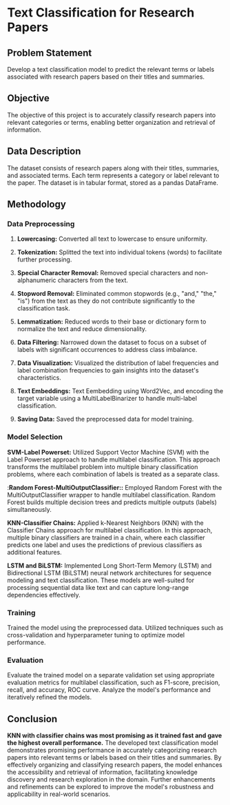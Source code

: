 # Text Classification for Research Papers

## Problem Statement
Develop a text classification model to predict the relevant terms or labels associated with research papers based on their titles and summaries.

## Objective
The objective of this project is to accurately classify research papers into relevant categories or terms, enabling better organization and retrieval of information.

## Data Description
The dataset consists of research papers along with their titles, summaries, and associated terms. Each term represents a category or label relevant to the paper. The dataset is in tabular format, stored as a pandas DataFrame.

## Methodology
### Data Preprocessing
1. **Lowercasing:** Converted all text to lowercase to ensure uniformity.

2. **Tokenization:** Splitted the text into individual tokens (words) to facilitate further processing.

3. **Special Character Removal:** Removed special characters and non-alphanumeric characters from the text.

4. **Stopword Removal:** Eliminated common stopwords (e.g., "and," "the," "is") from the text as they do not contribute significantly to the classification task.

5. **Lemmatization:** Reduced words to their base or dictionary form to normalize the text and reduce dimensionality.

6. **Data Filtering:** Narrowed down the dataset to focus on a subset of labels with significant occurrences to address class imbalance.

7. **Data Visualization:** Visualized the distribution of label frequencies and label combination frequencies to gain insights into the dataset's characteristics.
   
8. **Text Embeddings:**  Text Eembedding using Word2Vec, and encoding the target variable using a MultiLabelBinarizer to handle multi-label classification.

9. **Saving Data:** Saved the preprocessed data for model training.
 
### Model Selection

**SVM-Label Powerset:** Utilized Support Vector Machine (SVM) with the Label Powerset approach to handle multilabel classification. This approach transforms the multilabel problem into multiple binary classification problems, where each combination of labels is treated as a separate class.

:**Random Forest-MultiOutputClassifier::** Employed Random Forest with the MultiOutputClassifier wrapper to handle multilabel classification. Random Forest builds multiple decision trees and predicts multiple outputs (labels) simultaneously.

**KNN-Classifier Chains:** Applied k-Nearest Neighbors (KNN) with the Classifier Chains approach for multilabel classification. In this approach, multiple binary classifiers are trained in a chain, where each classifier predicts one label and uses the predictions of previous classifiers as additional features.

**LSTM and BiLSTM:** Implemented Long Short-Term Memory (LSTM) and Bidirectional LSTM (BiLSTM) neural network architectures for sequence modeling and text classification. These models are well-suited for processing sequential data like text and can capture long-range dependencies effectively.

### Training
Trained the model using the preprocessed data. Utilized techniques such as cross-validation and hyperparameter tuning to optimize model performance.

### Evaluation
Evaluate the trained model on a separate validation set using appropriate evaluation metrics for multilabel classification, such as F1-score, precision, recall, and accuracy, ROC curve. Analyze the model's performance and iteratively refined the models.

## Conclusion

**KNN with classifier chains was most promising as it trained fast and gave the highest overall performance.** 
The developed text classification model demonstrates promising performance in accurately categorizing research papers into relevant terms or labels based on their titles and summaries. By effectively organizing and classifying research papers, the model enhances the accessibility and retrieval of information, facilitating knowledge discovery and research exploration in the domain. Further enhancements and refinements can be explored to improve the model's robustness and applicability in real-world scenarios.
